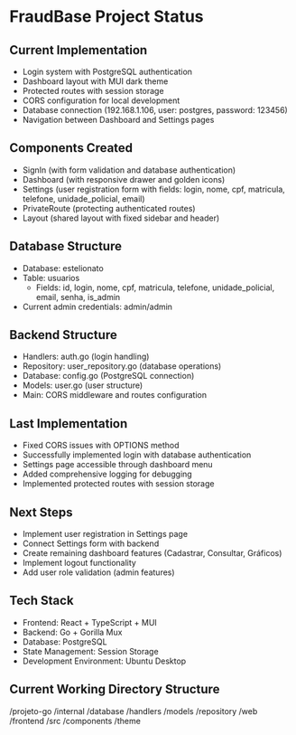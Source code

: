 # FraudBase Project Status

## Current Implementation
- Login system with PostgreSQL authentication
- Dashboard layout with MUI dark theme
- Protected routes with session storage
- CORS configuration for local development
- Database connection (192.168.1.106, user: postgres, password: 123456)
- Navigation between Dashboard and Settings pages

## Components Created
- SignIn (with form validation and database authentication)
- Dashboard (with responsive drawer and golden icons)
- Settings (user registration form with fields: login, nome, cpf, matricula, telefone, unidade_policial, email)
- PrivateRoute (protecting authenticated routes)
- Layout (shared layout with fixed sidebar and header)

## Database Structure
- Database: estelionato
- Table: usuarios
  - Fields: id, login, nome, cpf, matricula, telefone, unidade_policial, email, senha, is_admin
- Current admin credentials: admin/admin

## Backend Structure
- Handlers: auth.go (login handling)
- Repository: user_repository.go (database operations)
- Database: config.go (PostgreSQL connection)
- Models: user.go (user structure)
- Main: CORS middleware and routes configuration

## Last Implementation
- Fixed CORS issues with OPTIONS method
- Successfully implemented login with database authentication
- Settings page accessible through dashboard menu
- Added comprehensive logging for debugging
- Implemented protected routes with session storage

## Next Steps
- Implement user registration in Settings page
- Connect Settings form with backend
- Create remaining dashboard features (Cadastrar, Consultar, Gráficos)
- Implement logout functionality
- Add user role validation (admin features)

## Tech Stack
- Frontend: React + TypeScript + MUI
- Backend: Go + Gorilla Mux
- Database: PostgreSQL
- State Management: Session Storage
- Development Environment: Ubuntu Desktop
## Current Working Directory Structure
/projeto-go
  /internal
    /database
    /handlers
    /models
    /repository
  /web
    /frontend
      /src
        /components
        /theme

